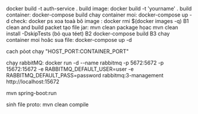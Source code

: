 docker build -t auth-service .
build image: docker build -t 'yourname' .
build container: docker-compose build
chay container moi: docker-compose up -d
check: docker ps
xoa toaà bô image : docker rmi $(docker images -q)
B1 clean and build packet tạo file jar: mvn clean package họac mvn clean install -DskipTests (bỏ qua téet)
B2 docker-compose build
B3 chay container moi hoăc sua file: docker-compose up -d

cach pỏot chạy
"HOST_PORT:CONTAINER_PORT"

chạy rabbitMQ: docker run -d --name rabbitmq -p 5672:5672 -p 15672:15672 -e RABBITMQ_DEFAULT_USER=user -e RABBITMQ_DEFAULT_PASS=password rabbitmq:3-management
http://localhost:15672

mvn spring-boot:run

sinh file proto: mvn clean compile
